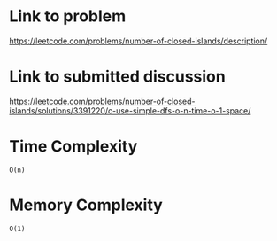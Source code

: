 # Link to problem
https://leetcode.com/problems/number-of-closed-islands/description/

# Link to submitted discussion
https://leetcode.com/problems/number-of-closed-islands/solutions/3391220/c-use-simple-dfs-o-n-time-o-1-space/

# Time Complexity
`O(n)`

# Memory Complexity
`O(1)`
